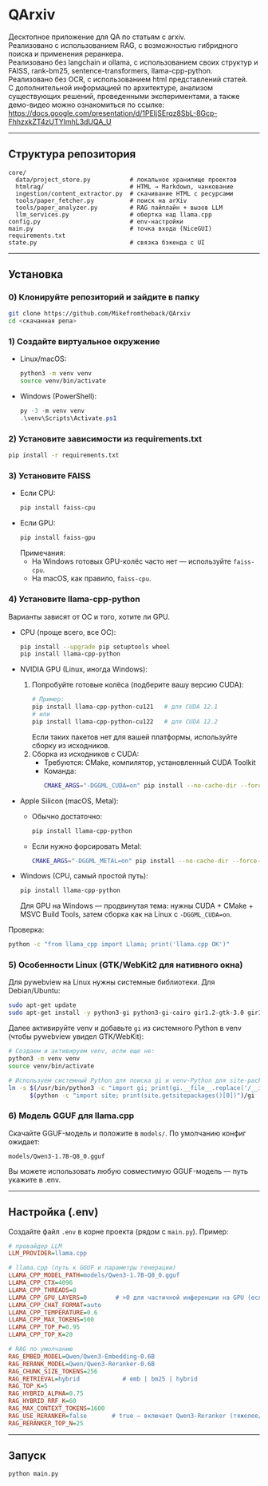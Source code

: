 # QArxiv

Десктопное приложение для QA по статьям с arxiv. <br>
Реализовано с использованием RAG, с возможностью гибридного поиска и применения реранкера. <br>
Реализовано без langchain и ollama, c использованием своих структур и FAISS, rank-bm25, sentence-transformers, llama-cpp-python. <br>
Реализовано без OCR, с использованием html представлений статей. <br>
С дополнительной информацией по архитектуре, анализом существующих решений, проведенными экспериментами, а также демо-видео можно ознакомиться по ссылке: <br>
https://docs.google.com/presentation/d/1PEIjSErqz8SbL-8Gcp-FhhzxkZT4zUTYlmhL3dUQA_U

---

## Структура репозитория
```
core/
  data/project_store.py           # локальное хранилище проектов
  htmlrag/                        # HTML → Markdown, чанкование
  ingestion/content_extractor.py  # скачивание HTML с ресурсами
  tools/paper_fetcher.py          # поиск на arXiv
  tools/paper_analyzer.py         # RAG пайплайн + вызов LLM
  llm_services.py                 # обертка над llama.cpp
config.py                         # env-настройки
main.py                           # точка входа (NiceGUI)
requirements.txt
state.py                          # связка бэкенда с UI
```

---

## Установка

### 0) Клонируйте репозиторий и зайдите в папку
```bash
git clone https://github.com/Mikefromtheback/QArxiv
cd <скачанная репа>
```

### 1) Создайте виртуальное окружение
- Linux/macOS:
  ```bash
  python3 -m venv venv
  source venv/bin/activate
  ```
- Windows (PowerShell):
  ```powershell
  py -3 -m venv venv
  .\venv\Scripts\Activate.ps1
  ```

### 2) Установите зависимости из requirements.txt
```bash
pip install -r requirements.txt
```

### 3) Установите FAISS
- Если CPU:
  ```bash
  pip install faiss-cpu
  ```
- Если GPU:
  ```bash
  pip install faiss-gpu
  ```
  Примечания:
  - На Windows готовых GPU-колёс часто нет — используйте `faiss-cpu`.
  - На macOS, как правило, `faiss-cpu`.

### 4) Установите llama-cpp-python
Варианты зависят от ОС и того, хотите ли GPU.

- CPU (проще всего, все ОС):
  ```bash
  pip install --upgrade pip setuptools wheel
  pip install llama-cpp-python
  ```

- NVIDIA GPU (Linux, иногда Windows):
  1) Попробуйте готовые колёса (подберите вашу версию CUDA):
     ```bash
     # Пример:
     pip install llama-cpp-python-cu121   # для CUDA 12.1
     # или
     pip install llama-cpp-python-cu122   # для CUDA 12.2
     ```
     Если таких пакетов нет для вашей платформы, используйте сборку из исходников.
  2) Сборка из исходников с CUDA:
     - Требуются: CMake, компилятор, установленный CUDA Toolkit
     - Команда:
       ```bash
       CMAKE_ARGS="-DGGML_CUDA=on" pip install --no-cache-dir --force-reinstall llama-cpp-python
       ```

- Apple Silicon (macOS, Metal):
  - Обычно достаточно:
    ```bash
    pip install llama-cpp-python
    ```
  - Если нужно форсировать Metal:
    ```bash
    CMAKE_ARGS="-DGGML_METAL=on" pip install --no-cache-dir --force-reinstall llama-cpp-python
    ```

- Windows (CPU, самый простой путь):
  ```powershell
  pip install llama-cpp-python
  ```
  Для GPU на Windows — продвинутая тема: нужны CUDA + CMake + MSVC Build Tools, затем сборка как на Linux с `-DGGML_CUDA=on`.

Проверка:
```bash
python -c "from llama_cpp import Llama; print('llama.cpp OK')"
```

### 5) Особенности Linux (GTK/WebKit2 для нативного окна)
Для pywebview на Linux нужны системные библиотеки. Для Debian/Ubuntu:
```bash
sudo apt-get update
sudo apt-get install -y python3-gi python3-gi-cairo gir1.2-gtk-3.0 gir1.2-webkit2-4.0
```

Далее активируйте venv и добавьте `gi` из системного Python в venv (чтобы pywebview увидел GTK/WebKit):
```bash
# Создаем и активируем venv, если еще не:
python3 -m venv venv
source venv/bin/activate

# Используем системный Python для поиска gi и venv-Python для site-packages
ln -s $(/usr/bin/python3 -c "import gi; print(gi.__file__.replace('/__init__.py', ''))") \
      $(python -c "import site; print(site.getsitepackages()[0])")/gi
```

### 6) Модель GGUF для llama.cpp
Скачайте GGUF-модель и положите в `models/`. По умолчанию конфиг ожидает:
```
models/Qwen3-1.7B-Q8_0.gguf
```
Вы можете использовать любую совместимую GGUF-модель — путь укажите в .env.

---

## Настройка (.env)

Создайте файл `.env` в корне проекта (рядом с `main.py`). Пример:

```ini
# провайдер LLM
LLM_PROVIDER=llama.cpp

# llama.cpp (путь к GGUF и параметры генерации)
LLAMA_CPP_MODEL_PATH=models/Qwen3-1.7B-Q8_0.gguf
LLAMA_CPP_CTX=4096
LLAMA_CPP_THREADS=8
LLAMA_CPP_GPU_LAYERS=0        # >0 для частичной инференции на GPU (если сборка с CUDA/Metal)
LLAMA_CPP_CHAT_FORMAT=auto
LLAMA_CPP_TEMPERATURE=0.6
LLAMA_CPP_MAX_TOKENS=500
LLAMA_CPP_TOP_P=0.95
LLAMA_CPP_TOP_K=20

# RAG по умолчанию
RAG_EMBED_MODEL=Qwen/Qwen3-Embedding-0.6B
RAG_RERANK_MODEL=Qwen/Qwen3-Reranker-0.6B
RAG_CHUNK_SIZE_TOKENS=256
RAG_RETRIEVAL=hybrid            # emb | bm25 | hybrid
RAG_TOP_K=5
RAG_HYBRID_ALPHA=0.75
RAG_HYBRID_RRF_K=60
RAG_MAX_CONTEXT_TOKENS=1600
RAG_USE_RERANKER=false       # true — включает Qwen3-Reranker (тяжелее/медленнее)
RAG_RERANKER_TOP_N=25
```
---

## Запуск

```bash
python main.py
```


